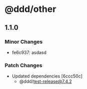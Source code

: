 # @ddd/other

## 1.1.0

### Minor Changes

- fe6c937: asdasd

### Patch Changes

- Updated dependencies [6ccc50c]
  - @ddd/test-release@7.4.2
